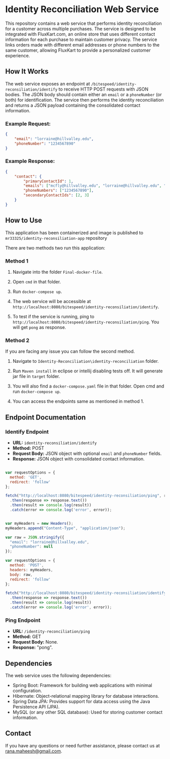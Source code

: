 # Identity Reconciliation Web Service

This repository contains a web service that performs identity reconciliation for a customer across multiple purchases. The service is designed to be integrated with FluxKart.com, an online store that uses different contact information for each purchase to maintain customer privacy. The service links orders made with different email addresses or phone numbers to the same customer, allowing FluxKart to provide a personalized customer experience.

## How It Works

The web service exposes an endpoint at `/bitespeed/identity-reconsiliation/identify` to receive HTTP POST requests with JSON bodies. The JSON body should contain either an `email` or a `phoneNumber` (or both) for identification. The service then performs the identity reconciliation and returns a JSON payload containing the consolidated contact information.

### Example Request:

```json
{
    "email": "lorraine@hillvalley.edu",
    "phoneNumber": "1234567890"
}
```

### Example Response:

```json
{
    "contact": {
        "primaryContactId": 1,
        "emails": ["mcfly@hillvalley.edu", "lorraine@hillvalley.edu", "george@hillvalley.edu"],
        "phoneNumbers": ["1234567890"],
        "secondaryContactIds": [2, 3]
    }
}
```

## How to Use
This application has been containerized and image is published to `mr33325/identity-reconsiliation-app` repository

There are two methods two run this application:

### Method 1

1. Navigate into the folder `Final-docker-file`.

2. Open `cmd` in that folder.

3. Run `docker-compose up`.

4. The web service will be accessible at `http://localhost:8080/bitespeed/identity-reconsiliation/identify`.

5. To test if the service is running, ping to `http://localhost:8080/bitespeed/identity-reconsiliation/ping`. You will get `pong` as response.


### Method 2

If you are facing any issue you can follow the second method.

1. Navigate to `Identity-Reconciliation\identity-reconciliation` folder.
  
2. Run `Maven install` in eclipse or intellij disabling tests off. It will generate jar file in `target` folder.

3. You will also find a `docker-compose.yaml` file in that folder. Open cmd and run `docker-compose up`.

4.  You can access the endpoints same as mentioned in method 1.

## Endpoint Documentation

### Identify Endpoint

- **URL:** `identity-reconsiliation/identify`
- **Method:** POST
- **Request Body:** JSON object with optional `email` and `phoneNumber` fields.
- **Response:** JSON object with consolidated contact information.

```JavaScript

var requestOptions = {
  method: 'GET',
  redirect: 'follow'
};

fetch("http://localhost:8080/bitespeed/identity-reconsiliation/ping", requestOptions)
  .then(response => response.text())
  .then(result => console.log(result))
  .catch(error => console.log('error', error));

```

```JavaScript

var myHeaders = new Headers();
myHeaders.append("Content-Type", "application/json");

var raw = JSON.stringify({
  "email": "lorraine@hillvalley.edu",
  "phoneNumber": null
});

var requestOptions = {
  method: 'POST',
  headers: myHeaders,
  body: raw,
  redirect: 'follow'
};

fetch("http://localhost:8080/bitespeed/identity-reconsiliation/identify", requestOptions)
  .then(response => response.text())
  .then(result => console.log(result))
  .catch(error => console.log('error', error));

```

### Ping Endpoint

- **URL:** `/identity-reconciliation/ping`
- **Method:** GET
- **Request Body:** None.
- **Response:** "pong".

## Dependencies

The web service uses the following dependencies:

- Spring Boot: Framework for building web applications with minimal configuration.
- Hibernate: Object-relational mapping library for database interactions.
- Spring Data JPA: Provides support for data access using the Java Persistence API (JPA).
- MySQL (or any other SQL database): Used for storing customer contact information.

## Contact

If you have any questions or need further assistance, please contact us at [rana.maheesh@gmail.com](mailto:rana.maheesh@gmail.com).
